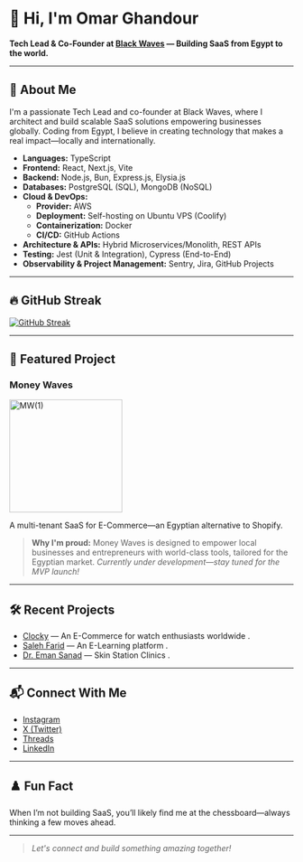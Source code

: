 # 👋 Hi, I'm Omar Ghandour

**Tech Lead & Co-Founder at [Black Waves](https://blackwaveseg.com) — Building SaaS from Egypt to the world.**

---

## 🚀 About Me

I'm a passionate Tech Lead and co-founder at Black Waves, where I architect and build scalable SaaS solutions empowering businesses globally. Coding from Egypt, I believe in creating technology that makes a real impact—locally and internationally.

- **Languages:** TypeScript
- **Frontend:** React, Next.js, Vite
- **Backend:** Node.js, Bun, Express.js, Elysia.js
- **Databases:** PostgreSQL (SQL), MongoDB (NoSQL)
- **Cloud & DevOps:**  
  - **Provider:** AWS  
  - **Deployment:** Self-hosting on Ubuntu VPS (Coolify)  
  - **Containerization:** Docker  
  - **CI/CD:** GitHub Actions
- **Architecture & APIs:** Hybrid Microservices/Monolith, REST APIs
- **Testing:** Jest (Unit & Integration), Cypress (End-to-End)
- **Observability & Project Management:** Sentry, Jira, GitHub Projects

---

## 🔥 GitHub Streak

[![GitHub Streak](https://streak-stats.demolab.com?user=omarghandour&theme=tokyonight&hide_border=true)](https://streak-stats.demolab.com?user=omarghandour)

---

## 🌟 Featured Project

### Money Waves

<p align="left">
  <img width="200" alt="MW(1)" src="https://github.com/user-attachments/assets/8a5b10be-b026-4506-beb7-0e12ae100214" />
</p>
A multi-tenant SaaS for E-Commerce—an Egyptian alternative to Shopify.   

> **Why I'm proud:** Money Waves is designed to empower local businesses and entrepreneurs with world-class tools, tailored for the Egyptian market.
*Currently under development—stay tuned for the MVP launch!*

---

## 🛠️ Recent Projects

- [Clocky](https://clockyeg.com) — An E-Commerce for watch enthusiasts worldwide .
- [Saleh Farid](https://salehfarid.com) — An E-Learning platform .
- [Dr. Eman Sanad](https://dremansanad.com) — Skin Station Clinics .

---

## 📬 Connect With Me

- [Instagram](https://www.instagram.com/omarrghandour) <!-- Replace with your username/link -->
- [X (Twitter)](https://twitter.com/OmarGhandour19)
- [Threads](https://www.threads.com/@omarrghandour)
- [LinkedIn](https://www.linkedin.com/in/omar-mousa-378b98261)

---

## ♟️ Fun Fact 

When I’m not building SaaS, you’ll likely find me at the chessboard—always thinking a few moves ahead.

---

> *Let's connect and build something amazing together!*
